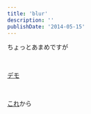 ```yaml
---
title: 'blur'
description: ''
publishDate: '2014-05-15'
---
```


<p>ちょっとあまめですが</p>
<p>&nbsp;</p>
<p><a href="https://archive.yuheijotaki.com/demo/blurring/">デモ</a></p>
<p>&nbsp;</p>
<p><a href="http://dokuhyo.tumblr.com/post/16865329934">これ</a>から</p>
